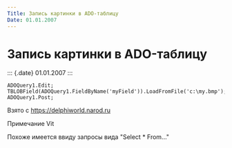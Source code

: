 ```yaml
---
Title: Запись картинки в ADO-таблицу
Date: 01.01.2007
---
```



Запись картинки в ADO-таблицу
=============================

::: {.date}
01.01.2007
:::

    ADOQuery1.Edit;
    TBLOBField(ADOQuery1.FieldByName('myField')).LoadFromFile('c:\my.bmp');
    ADOQuery1.Post;

Взято с <https://delphiworld.narod.ru>

Примечание Vit

Похоже имеется ввиду запросы вида \"Select \* From\...\"
